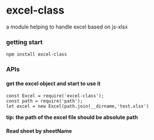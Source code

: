 # excel-class
a module helping to handle excel based on js-xlsx

### getting start

`
npm install excel-class
`
### APIs

#### get the excel object and start to use it

```
const Excel = require('excel-class');
const path = require('path');
let excel = new Excel(path.join(__dirname,'test.xlsx')
```
**tip: the path of the excel file should be absolute path**

#### Read sheet by sheetName